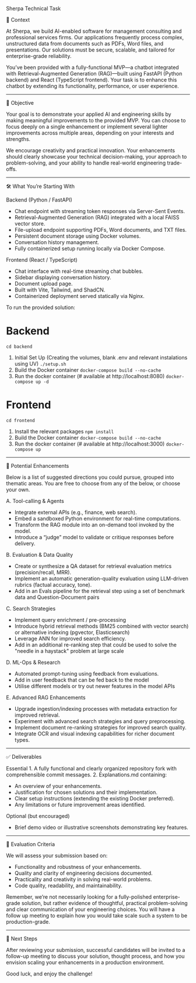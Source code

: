 Sherpa Technical Task

📌 Context

At Sherpa, we build AI-enabled software for management consulting and professional services firms. Our applications frequently process complex, unstructured data from documents such as PDFs, Word files, and presentations. Our solutions must be secure, scalable, and tailored for enterprise-grade reliability.

You’ve been provided with a fully-functional MVP—a chatbot integrated with Retrieval-Augmented Generation (RAG)—built using FastAPI (Python backend) and React (TypeScript frontend). Your task is to enhance this chatbot by extending its functionality, performance, or user experience.

---

🚩 Objective

Your goal is to demonstrate your applied AI and engineering skills by making meaningful improvements to the provided MVP. You can choose to focus deeply on a single enhancement or implement several lighter improvements across multiple areas, depending on your interests and strengths.

We encourage creativity and practical innovation. Your enhancements should clearly showcase your technical decision-making, your approach to problem-solving, and your ability to handle real-world engineering trade-offs.

---

🛠️ What You’re Starting With

Backend (Python / FastAPI)
- Chat endpoint with streaming token responses via Server-Sent Events.
- Retrieval-Augmented Generation (RAG) integrated with a local FAISS vector store.
- File-upload endpoint supporting PDFs, Word documents, and TXT files.
- Persistent document storage using Docker volumes.
- Conversation history management.
- Fully containerized setup running locally via Docker Compose.

Frontend (React / TypeScript)
- Chat interface with real-time streaming chat bubbles.
- Sidebar displaying conversation history.
- Document upload page.
- Built with Vite, Tailwind, and ShadCN.
- Containerized deployment served statically via Nginx.

To run the provided solution:

# Backend
`cd backend`
1. Initial Set Up (Creating the volumes, blank .env and relevant instalations using UV)
`./setup.sh`
2. Build the Docker container
`docker-compose build --no-cache`
3. Run the docker container (# available at http://localhost:8080)
`docker-compose up -d`

# Frontend
`cd frontend`
1. Install the relevant packages
`npm install`
2. Build the Docker container
`docker-compose build --no-cache`
3. Run the docker container (# available at http://localhost:3000)
`docker-compose up`

---

🚀 Potential Enhancements

Below is a list of suggested directions you could pursue, grouped into thematic areas. You are free to choose from any of the below, or choose your own.

A. Tool-calling & Agents
- Integrate external APIs (e.g., finance, web search).
- Embed a sandboxed Python environment for real-time computations.
- Transform the RAG module into an on-demand tool invoked by the model.
- Introduce a “judge” model to validate or critique responses before delivery.

B. Evaluation & Data Quality
- Create or synthesize a QA dataset for retrieval evaluation metrics (precision/recall, MRR).
- Implement an automatic generation-quality evaluation using LLM-driven rubrics (factual accuracy, tone).
- Add in an Evals pipeline for the retrieval step using a set of benchmark data and Question-Document pairs

C. Search Strategies
- Implement query enrichment / pre-processing
- Introduce hybrid retrieval methods (BM25 combined with vector search) or alternative indexing (pgvector, Elasticsearch)
- Leverage ANN for improved search efficiency.
- Add in an additional re-ranking step that could be used to solve the "needle in a haystack" problem at large scale

D. ML-Ops & Research
- Automated prompt-tuning using feedback from evaluations.
- Add in user feedback that can be fed back to the model
- Utilise different models or try out newer features in the model APIs

E. Advanced RAG Enhancements
- Upgrade ingestion/indexing processes with metadata extraction for improved retrieval.
- Experiment with advanced search strategies and query preprocessing.
- Implement document re-ranking strategies for improved search quality.
- Integrate OCR and visual indexing capabilities for richer document types.

---

✅ Deliverables

Essential
	1.	A fully functional and clearly organized repository fork with comprehensible commit messages.
	2.	Explanations.md containing:
- An overview of your enhancements.
- Justification for chosen solutions and their implementation.
- Clear setup instructions (extending the existing Docker preferred).
- Any limitations or future improvement areas identified.

Optional (but encouraged)
- Brief demo video or illustrative screenshots demonstrating key features.

---

🚨 Evaluation Criteria

We will assess your submission based on:
- Functionality and robustness of your enhancements.
- Quality and clarity of engineering decisions documented.
- Practicality and creativity in solving real-world problems.
- Code quality, readability, and maintainability.

Remember, we’re not necessarily looking for a fully-polished enterprise-grade solution, but rather evidence of thoughtful, practical problem-solving and clear communication of your engineering choices. You will have a follow up meeting to explain how you would take scale such a system to be production-grade.

---

📅 Next Steps

After reviewing your submission, successful candidates will be invited to a follow-up meeting to discuss your solution, thought process, and how you envision scaling your enhancements in a production environment.

Good luck, and enjoy the challenge!